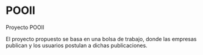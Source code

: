 # POOII
Proyecto POOII

El proyecto propuesto se basa en una bolsa de trabajo, donde las empresas publican y los usuarios postulan a dichas publicaciones.
